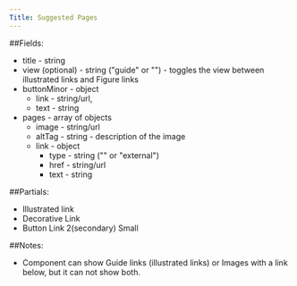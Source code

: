```yaml
---
Title: Suggested Pages
---
```


##Fields:
* title - string
* view (optional) - string ("guide" or "") - toggles the view between illustrated links and Figure links 
* buttonMinor - object
  * link - string/url,
  * text - string 
* pages - array of objects
  * image - string/url
  * altTag - string - description of the image
  * link - object
    * type - string ("" or "external")
    * href - string/url
    * text - string

##Partials:
* Illustrated link
* Decorative Link
* Button Link 2(secondary) Small

##Notes:
* Component can show Guide links (illustrated links) or Images with a link below, but it can not show both.